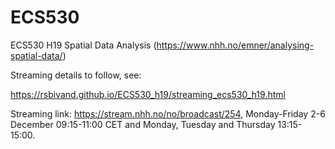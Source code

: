 # ECS530
ECS530 H19 Spatial Data Analysis
(https://www.nhh.no/emner/analysing-spatial-data/)

Streaming details to follow, see:

https://rsbivand.github.io/ECS530_h19/streaming_ecs530_h19.html

Streaming link: https://stream.nhh.no/no/broadcast/254, Monday-Friday 2-6 December 09:15-11:00 CET and Monday, Tuesday and Thursday 13:15-15:00.